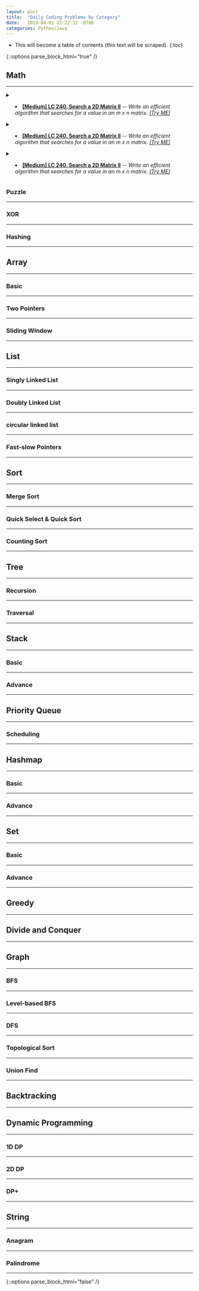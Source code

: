 ```yaml
---
layout: post
title:  "Daily Coding Problems by Category"
date:   2019-04-01 22:22:32 -0700
categories: Python/Java
---
```

* This will become a table of contents (this text will be scraped).
{:toc}

{::options parse_block_html="true" /}



## Math
---


<!-- **[Medium] LC 240. Search a 2D Matrix II** [=>Solution](https://repl.it/@trsong/Search-a-2D-Matrix-II) -->



<details>
<summary class="lc_m">

- [**\[Medium\] LC 240. Search a 2D Matrix II**](https://trsong.github.io/python/java/2020/05/02/DailyQuestionsMay/#jul-31-2020-hard-longest-path-in-binary-tree) -- *Write an efficient algorithm that searches for a value in an m x n matrix.* [*\(Try ME\)*](https://repl.it/@trsong/Longest-Path-in-Binary-Tree)

</summary>
<div>

**Question:** Write an efficient algorithm that searches for a value in an m x n matrix. This matrix has the following properties:
- Integers in each row are sorted in ascending from left to right.
- Integers in each column are sorted in ascending from top to bottom.

**Example:**
```py
Consider the following matrix:

[
  [ 1,  4,  7, 11, 15],
  [ 2,  5,  8, 12, 19],
  [ 3,  6,  9, 16, 22],
  [10, 13, 14, 17, 24],
  [18, 21, 23, 26, 30]
]
Given target = 5, return True.
Given target = 20, return False.
```

</div>
</details>

<details>
<summary class="lc_e">

- [**\[Medium\] LC 240. Search a 2D Matrix II**](http://127.0.0.1:4000/python/java/2020/05/01/DailyQuestionsMay/#jul-31-2020-hard-longest-path-in-binary-tree) -- *Write an efficient algorithm that searches for a value in an m x n matrix.* [*\(Try ME\)*](http://127.0.0.1:4000/python/java/2020/05/01/DailyQuestionsMay/#jul-31-2020-hard-longest-path-in-binary-tree)

</summary>
<div>

**Question:** Write an efficient algorithm that searches for a value in an m x n matrix. This matrix has the following properties:
- Integers in each row are sorted in ascending from left to right.
- Integers in each column are sorted in ascending from top to bottom.

**Example:**
```py
Consider the following matrix:

[
  [ 1,  4,  7, 11, 15],
  [ 2,  5,  8, 12, 19],
  [ 3,  6,  9, 16, 22],
  [10, 13, 14, 17, 24],
  [18, 21, 23, 26, 30]
]
Given target = 5, return True.
Given target = 20, return False.
```

</div>
</details>



<details>
<summary class="lc_h">

- [**\[Medium\] LC 240. Search a 2D Matrix II**](http://127.0.0.1:4000/python/java/2020/05/01/DailyQuestionsMay/#jul-31-2020-hard-longest-path-in-binary-tree) -- *Write an efficient algorithm that searches for a value in an m x n matrix.* [*\(Try ME\)*](http://127.0.0.1:4000/python/java/2020/05/01/DailyQuestionsMay/#jul-31-2020-hard-longest-path-in-binary-tree)

</summary>
<div>

**Question:** Write an efficient algorithm that searches for a value in an m x n matrix. This matrix has the following properties:
- Integers in each row are sorted in ascending from left to right.
- Integers in each column are sorted in ascending from top to bottom.

**Example:**
```py
Consider the following matrix:

[
  [ 1,  4,  7, 11, 15],
  [ 2,  5,  8, 12, 19],
  [ 3,  6,  9, 16, 22],
  [10, 13, 14, 17, 24],
  [18, 21, 23, 26, 30]
]
Given target = 5, return True.
Given target = 20, return False.
```

</div>
</details>

### Puzzle
---

### XOR
---

### Hashing
---

## Array
---

### Basic
---

### Two Pointers
---

### Sliding Window
---
 
## List
---

### Singly Linked List
---

### Doubly Linked List
---

### circular linked list
---

### Fast-slow Pointers
---

## Sort
---

### Merge Sort
---

### Quick Select & Quick Sort
---

### Counting Sort
---


## Tree
---

### Recursion
---

### Traversal
---


## Stack
---

### Basic
---

### Advance
---


## Priority Queue
---

### Scheduling
---


## Hashmap
---

### Basic
---

### Advance
---


## Set
---

### Basic
---

### Advance
---


## Greedy
---


## Divide and Conquer
---


## Graph
---

### BFS
---

### Level-based BFS
---

### DFS
---

### Topological Sort
---

### Union Find
---


## Backtracking
---


## Dynamic Programming
---

### 1D DP
---

### 2D DP
---

### DP+ 
---


## String
---

### Anagram
---

### Palindrome
---


{::options parse_block_html="false" /}
